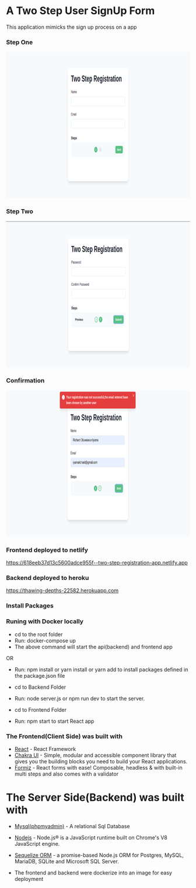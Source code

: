 # A Two Step User SignUp Form
This application mimicks the sign up process on a app

### Step One


<img src="https://github.com/richardiyama/Signup-Form/blob/master/frontend/two-step-registration/public/step1.png" height="400" />

### Step Two

<img src="https://github.com/richardiyama/Signup-Form/blob/master/frontend/two-step-registration/public/step2.png" height="400" />


### Confirmation

<img src="https://github.com/richardiyama/Signup-Form/blob/master/frontend/two-step-registration/public/last.png" height="400" />


### Frontend deployed to netlify
https://618eeb37d13c5600adce955f--two-step-registration-app.netlify.app

### Backend deployed to heroku
https://thawing-depths-22582.herokuapp.com

### Install Packages

### Runing with Docker locally

- cd to the root folder
- Run: docker-compose up  
- The above command will start the api(backend) and frontend app

OR

- Run: npm install or yarn install or yarn add to install packages defined in the package.json file

- cd to Backend Folder
- Run: node server.js or npm run dev to start the server.

- cd to Frontend Folder
- Run: npm start to start React app


### The Frontend(Client Side) was built with
- [React](https://reactjs.org/) - React Framework
- [Chakra UI](https://chakra-ui.com/) - Simple, modular and accessible component library that gives you the building blocks you need to build your React       applications.
- [Formiz](https://formiz-react.com/) - React forms with ease! Composable, headless & with built-in multi steps and also comes with a validator

# The Server Side(Backend) was built with
- [Mysql(phpmyadmin)](https://www.phpmyadmin.net/) - A relational Sql Database
- [Nodejs](https://nodejs.org/en/) - Node.js® is a JavaScript runtime built on Chrome's V8 JavaScript engine.
- [Sequelize ORM](https://sequelize.org/) - a promise-based Node.js ORM for Postgres, MySQL, MariaDB, SQLite and Microsoft SQL Server.

- The frontend and backend were dockerize into an image for easy deployment


